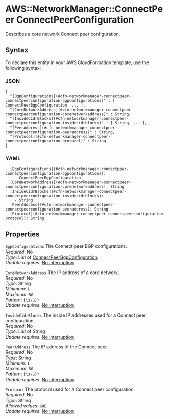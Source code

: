 # AWS::NetworkManager::ConnectPeer ConnectPeerConfiguration<a name="aws-properties-networkmanager-connectpeer-connectpeerconfiguration"></a>

Describes a core network Connect peer configuration\.

## Syntax<a name="aws-properties-networkmanager-connectpeer-connectpeerconfiguration-syntax"></a>

To declare this entity in your AWS CloudFormation template, use the following syntax:

### JSON<a name="aws-properties-networkmanager-connectpeer-connectpeerconfiguration-syntax.json"></a>

```
{
  "[BgpConfigurations](#cfn-networkmanager-connectpeer-connectpeerconfiguration-bgpconfigurations)" : [ ConnectPeerBgpConfiguration, ... ],
  "[CoreNetworkAddress](#cfn-networkmanager-connectpeer-connectpeerconfiguration-corenetworkaddress)" : String,
  "[InsideCidrBlocks](#cfn-networkmanager-connectpeer-connectpeerconfiguration-insidecidrblocks)" : [ String, ... ],
  "[PeerAddress](#cfn-networkmanager-connectpeer-connectpeerconfiguration-peeraddress)" : String,
  "[Protocol](#cfn-networkmanager-connectpeer-connectpeerconfiguration-protocol)" : String
}
```

### YAML<a name="aws-properties-networkmanager-connectpeer-connectpeerconfiguration-syntax.yaml"></a>

```
  [BgpConfigurations](#cfn-networkmanager-connectpeer-connectpeerconfiguration-bgpconfigurations): 
    - ConnectPeerBgpConfiguration
  [CoreNetworkAddress](#cfn-networkmanager-connectpeer-connectpeerconfiguration-corenetworkaddress): String
  [InsideCidrBlocks](#cfn-networkmanager-connectpeer-connectpeerconfiguration-insidecidrblocks): 
    - String
  [PeerAddress](#cfn-networkmanager-connectpeer-connectpeerconfiguration-peeraddress): String
  [Protocol](#cfn-networkmanager-connectpeer-connectpeerconfiguration-protocol): String
```

## Properties<a name="aws-properties-networkmanager-connectpeer-connectpeerconfiguration-properties"></a>

`BgpConfigurations`  <a name="cfn-networkmanager-connectpeer-connectpeerconfiguration-bgpconfigurations"></a>
The Connect peer BGP configurations\.  
*Required*: No  
*Type*: List of [ConnectPeerBgpConfiguration](aws-properties-networkmanager-connectpeer-connectpeerbgpconfiguration.md)  
*Update requires*: [No interruption](https://docs.aws.amazon.com/AWSCloudFormation/latest/UserGuide/using-cfn-updating-stacks-update-behaviors.html#update-no-interrupt)

`CoreNetworkAddress`  <a name="cfn-networkmanager-connectpeer-connectpeerconfiguration-corenetworkaddress"></a>
The IP address of a core network\.  
*Required*: No  
*Type*: String  
*Minimum*: `1`  
*Maximum*: `50`  
*Pattern*: `[\s\S]*`  
*Update requires*: [No interruption](https://docs.aws.amazon.com/AWSCloudFormation/latest/UserGuide/using-cfn-updating-stacks-update-behaviors.html#update-no-interrupt)

`InsideCidrBlocks`  <a name="cfn-networkmanager-connectpeer-connectpeerconfiguration-insidecidrblocks"></a>
The inside IP addresses used for a Connect peer configuration\.  
*Required*: No  
*Type*: List of String  
*Update requires*: [No interruption](https://docs.aws.amazon.com/AWSCloudFormation/latest/UserGuide/using-cfn-updating-stacks-update-behaviors.html#update-no-interrupt)

`PeerAddress`  <a name="cfn-networkmanager-connectpeer-connectpeerconfiguration-peeraddress"></a>
The IP address of the Connect peer\.  
*Required*: No  
*Type*: String  
*Minimum*: `1`  
*Maximum*: `50`  
*Pattern*: `[\s\S]*`  
*Update requires*: [No interruption](https://docs.aws.amazon.com/AWSCloudFormation/latest/UserGuide/using-cfn-updating-stacks-update-behaviors.html#update-no-interrupt)

`Protocol`  <a name="cfn-networkmanager-connectpeer-connectpeerconfiguration-protocol"></a>
The protocol used for a Connect peer configuration\.  
*Required*: No  
*Type*: String  
*Allowed values*: `GRE`  
*Update requires*: [No interruption](https://docs.aws.amazon.com/AWSCloudFormation/latest/UserGuide/using-cfn-updating-stacks-update-behaviors.html#update-no-interrupt)
